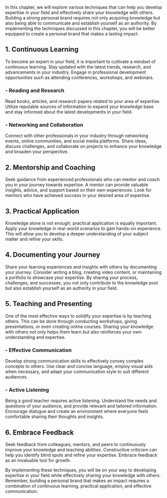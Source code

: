 
In this chapter, we will explore various techniques that can help you develop expertise in your field and effectively share your knowledge with others. Building a strong personal brand requires not only acquiring knowledge but also being able to communicate and establish yourself as an authority. By implementing the techniques discussed in this chapter, you will be better equipped to create a personal brand that makes a lasting impact.

1\. Continuous Learning
----------------------

To become an expert in your field, it is important to cultivate a mindset of continuous learning. Stay updated with the latest trends, research, and advancements in your industry. Engage in professional development opportunities such as attending conferences, workshops, and webinars.

### - Reading and Research

Read books, articles, and research papers related to your area of expertise. Utilize reputable sources of information to expand your knowledge base and stay informed about the latest developments in your field.

### - Networking and Collaboration

Connect with other professionals in your industry through networking events, online communities, and social media platforms. Share ideas, discuss challenges, and collaborate on projects to enhance your knowledge and broaden your perspective.

2\. Mentorship and Coaching
--------------------------

Seek guidance from experienced professionals who can mentor and coach you in your journey towards expertise. A mentor can provide valuable insights, advice, and support based on their own experiences. Look for mentors who have achieved success in your desired area of expertise.

3\. Practical Application
------------------------

Knowledge alone is not enough; practical application is equally important. Apply your knowledge in real-world scenarios to gain hands-on experience. This will allow you to develop a deeper understanding of your subject matter and refine your skills.

4\. Documenting your Journey
---------------------------

Share your learning experiences and insights with others by documenting your journey. Consider writing a blog, creating video content, or maintaining a portfolio to showcase your expertise. By sharing your process, challenges, and successes, you not only contribute to the knowledge pool but also establish yourself as an authority in your field.

5\. Teaching and Presenting
--------------------------

One of the most effective ways to solidify your expertise is by teaching others. This can be done through conducting workshops, giving presentations, or even creating online courses. Sharing your knowledge with others not only helps them learn but also reinforces your own understanding and expertise.

### - Effective Communication

Develop strong communication skills to effectively convey complex concepts to others. Use clear and concise language, employ visual aids when necessary, and adapt your communication style to suit different audiences.

### - Active Listening

Being a good teacher requires active listening. Understand the needs and questions of your audience, and provide relevant and tailored information. Encourage dialogue and create an environment where everyone feels comfortable sharing their thoughts and insights.

6\. Embrace Feedback
-------------------

Seek feedback from colleagues, mentors, and peers to continuously improve your knowledge and teaching abilities. Constructive criticism can help you identify blind spots and refine your expertise. Embrace feedback as an invaluable tool for growth.

By implementing these techniques, you will be on your way to developing expertise in your field while effectively sharing your knowledge with others. Remember, building a personal brand that makes an impact requires a combination of continuous learning, practical application, and effective communication.
